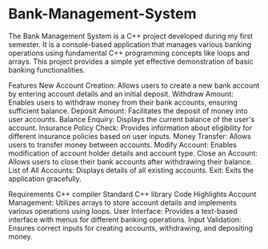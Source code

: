 # Bank-Management-System
The Bank Management System is a C++ project developed during my first semester. It is a console-based application that manages various banking operations using fundamental C++ programming concepts like loops and arrays. This project provides a simple yet effective demonstration of basic banking functionalities. 

Features
New Account Creation: Allows users to create a new bank account by entering account details and an initial deposit.
Withdraw Amount: Enables users to withdraw money from their bank accounts, ensuring sufficient balance.
Deposit Amount: Facilitates the deposit of money into user accounts.
Balance Enquiry: Displays the current balance of the user's account.
Insurance Policy Check: Provides information about eligibility for different insurance policies based on user inputs.
Money Transfer: Allows users to transfer money between accounts.
Modify Account: Enables modification of account holder details and account type.
Close an Account: Allows users to close their bank accounts after withdrawing their balance.
List of All Accounts: Displays details of all existing accounts.
Exit: Exits the application gracefully.

Requirements
C++ compiler
Standard C++ library
Code Highlights
Account Management: Utilizes arrays to store account details and implements various operations using loops.
User Interface: Provides a text-based interface with menus for different banking operations.
Input Validation: Ensures correct inputs for creating accounts, withdrawing, and depositing money.

